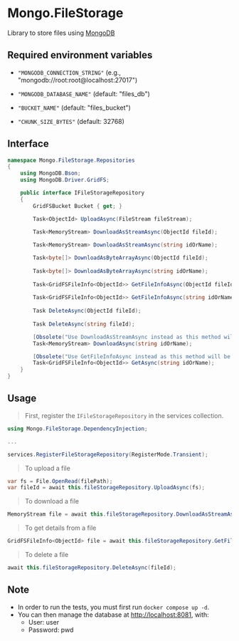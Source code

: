 # Mongo.FileStorage

Library to store files using [MongoDB](https://www.Mongo.com)

## Required environment variables

- `"MONGODB_CONNECTION_STRING"` (e.g., "mongodb://root:root@localhost:27017")

- `"MONGODB_DATABASE_NAME"` (default: "files_db")

- `"BUCKET_NAME"` (default: "files_bucket")

- `"CHUNK_SIZE_BYTES"` (default: 32768)

## Interface

```csharp
namespace Mongo.FileStorage.Repositories
{
    using MongoDB.Bson;
    using MongoDB.Driver.GridFS;

    public interface IFileStorageRepository
    {
        GridFSBucket Bucket { get; }

        Task<ObjectId> UploadAsync(FileStream fileStream);

        Task<MemoryStream> DownloadAsStreamAsync(ObjectId fileId);
        
        Task<MemoryStream> DownloadAsStreamAsync(string idOrName);

        Task<byte[]> DownloadAsByteArrayAsync(ObjectId fileId);
        
        Task<byte[]> DownloadAsByteArrayAsync(string idOrName);
        
        Task<GridFSFileInfo<ObjectId>> GetFileInfoAsync(ObjectId fileId);
        
        Task<GridFSFileInfo<ObjectId>> GetFileInfoAsync(string idOrName);
        
        Task DeleteAsync(ObjectId fileId);
        
        Task DeleteAsync(string fileId);

        [Obsolete("Use DownloadAsStreamAsync instead as this method will be removed.")]
        Task<MemoryStream> DownloadAsync(string idOrName);

        [Obsolete("Use GetFileInfoAsync instead as this method will be removed")]
        Task<GridFSFileInfo<ObjectId>> GetAsync(string idOrName);
    }
}
```

## Usage

> First, register the `IFileStorageRepository` in the services collection.

```csharp
using Mongo.FileStorage.DependencyInjection;

...

services.RegisterFileStorageRepository(RegisterMode.Transient);
````

> To upload a file

```csharp
var fs = File.OpenRead(filePath);
var fileId = await this.fileStorageRepository.UploadAsync(fs);
```

> To download a file

```csharp
MemoryStream file = await this.fileStorageRepository.DownloadAsStreamAsync(idOrName);
```

> To get details from a file

```csharp
GridFSFileInfo<ObjectId> file = await this.fileStorageRepository.GetFileInfoAsync(idOrName);
```

> To delete a file

```csharp
await this.fileStorageRepository.DeleteAsync(fileId);
````

## Note

- In order to run the tests, you must first run `docker compose up -d`.
- You can then manage the database at [http://localhost:8081](http://localhost:8081), with:
  - User: user
  - Password: pwd

